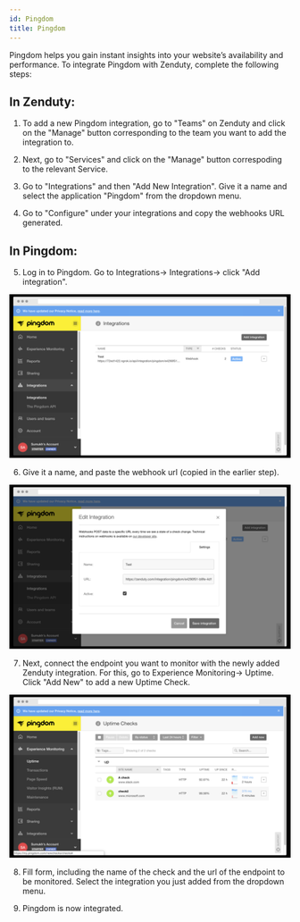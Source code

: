 ```yaml
---
id: Pingdom
title: Pingdom
---
```

Pingdom helps you gain instant insights into your website’s availability and performance. To integrate Pingdom with Zenduty, complete the following steps:

## In Zenduty: 

1. To add a new Pingdom integration, go to "Teams" on Zenduty and click on the "Manage" button corresponding to the team you want to add the integration to.

2. Next, go to "Services" and click on the "Manage" button correspoding to the relevant Service.

3. Go to "Integrations" and then "Add New Integration". Give it a name and select the application "Pingdom" from the dropdown menu.

4. Go to "Configure" under your integrations and copy the webhooks URL generated. 

## In Pingdom: 

5. Log in to Pingdom. Go to Integrations-> Integrations-> click "Add integration".

![](/img/Integrations/Pingdom/AddIntegration.png)

6. Give it a name, and paste the webhook url (copied in the earlier step). 

![](/img/Integrations/Pingdom/IntegrationForm.png)

7. Next, connect the endpoint you want to monitor with the newly added Zenduty integration. For this, go to Experience Monitoring-> Uptime. Click "Add New" to add a new Uptime Check. 

![](/img/Integrations/Pingdom/NewCheck.png)

8. Fill form, including the name of the check and the url of the endpoint to be monitored. Select the integration you just added from the dropdown menu. 

9. Pingdom is now integrated.